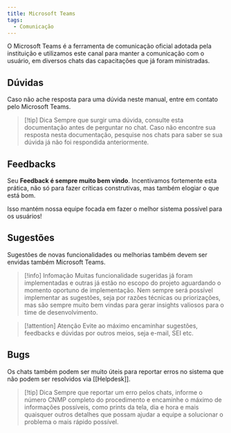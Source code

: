 ```yaml
---
title: Microsoft Teams
tags:
  - Comunicação
---
```

O Microsoft Teams é a ferramenta de comunicação oficial adotada pela instituição e utilizamos este canal para manter a comunicação com o usuário, em diversos chats das capacitações que já foram ministradas.
## Dúvidas

Caso não ache resposta para uma dúvida neste manual, entre em contato pelo Microsoft Teams.

> [!tip] Dica
>  Sempre que surgir uma dúvida, consulte esta documentação antes de perguntar no chat. Caso não encontre sua resposta nesta documentação, pesquise nos chats para saber se sua dúvida já não foi respondida anteriormente.
## Feedbacks

Seu **Feedback é sempre muito bem vindo**. Incentivamos fortemente esta prática, não só para fazer críticas construtivas, mas também elogiar o que está bom. 

Isso mantém nossa equipe focada em fazer o melhor sistema possível para os usuários!
## Sugestões

Sugestões de novas funcionalidades ou melhorias também devem ser envidas também Microsoft Teams.

> [!info] Infomação
>  Muitas funcionalidade sugeridas já foram implementadas e outras já estão no escopo do projeto aguardando o momento oportuno de implementação. Nem sempre será possível implementar as sugestões, seja por razões técnicas ou priorizações, mas são sempre muito bem vindas para gerar insights valiosos para o time de desenvolvimento.

>[!attention] Atenção
>Evite ao máximo encaminhar sugestões, feedbacks e dúvidas por outros meios, seja e-mail, SEI etc.

## Bugs

Os chats também podem ser muito úteis para reportar erros no sistema que não podem ser resolvidos via [[Helpdesk]].

>[!tip] Dica
>Sempre que reportar um erro pelos chats, informe o número CNMP completo do procedimento e encaminhe o máximo de informações possíveis, como prints da tela, dia e hora e mais quaisquer outros detalhes que possam ajudar a equipe a solucionar o problema o mais rápido possível.

